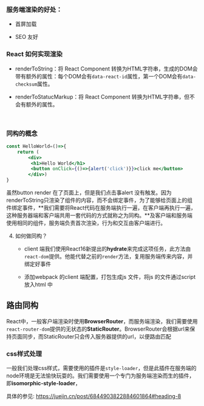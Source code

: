 ### 服务端渲染的好处：

+ 首屏加载

+ SEO 友好

### React 如何实现渲染

+ renderToString：将 React Component 转换为HTML字符串，生成的DOM会带有额外的属性：每个DOM会有`data-react-id`属性，第一个DOM会有`data-checksum`属性。

+ renderToStatucMarkup：将 React Component 转换为HTML字符串，但不会有额外的属性。

  ​	

### 同构的概念

```jsx
const HelloWorld=()=>{
    return (
        <div>
         <h1>Hello World</h1>
         <button onClick={()=>{alert('click')}}>click me</button>  
        </div>)
}
```

虽然button render 在了页面上，但是我们点击事alert 没有触发。因为renderToString只渲染了组件的内容，而不会绑定事件，为了能够给页面上的组件绑定事件，**我们需要将React代码在服务端执行一遍，在客户端再执行一遍，这种服务器端和客户端共用一套代码的方式就称之为同构。**及客户端和服务端使用相同的组件，服务端负责首次渲染，行为和交互由客户端进行。



4. 如何做同构？

   + client 端我们使用React16新提出的**hydrate**来完成这项任务，此方法由`react-dom`提供。他能代替之前的`render`方法，复用服务端传来内容，并绑定好事件

   + 添加webpack 的client 端配置，打包生成js 文件，将js 的文件通过script 放入html 中

     

## 路由同构

React中，一般客户端渲染时使用**BrowserRouter**，而服务端渲染，我们需要使用`react-router-dom`提供的无状态的**StaticRouter**。BrowserRouter会根据url来保持页面同步，而StaticRouter只会传入服务器提供的url，以便路由匹配



### css样式处理

一般我们处理css样式，需要使用的插件是`style-loader`，但是此插件在服务端的node环境是无法愉快玩耍的。我们需要使用一个专门为服务端渲染而生的插件，即**isomorphic-style-loader**，



具体的参见: https://juejin.cn/post/6844903822884601864#heading-8





